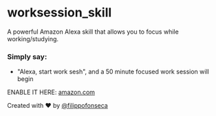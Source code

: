 # worksession_skill

A powerful Amazon Alexa skill that allows you to focus while working/studying.

### Simply say:
- "Alexa, start work sesh", and a 50 minute focused work session will begin

ENABLE IT HERE: [amazon.com](https://cutt.ly/kfawRin)

Created with ❤️ by [@filippofonseca](https://www.twitter.com/filippofonseca)
